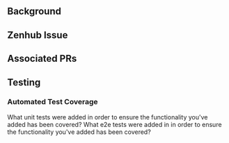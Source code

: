 ## Background

## Zenhub Issue

## Associated PRs

## Testing

### Automated Test Coverage
What unit tests were added in order to ensure the functionality you've added has been covered?  What e2e tests were added in in order to ensure the functionality you've added has been covered?
